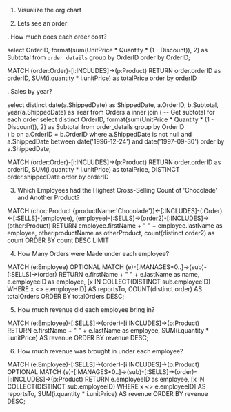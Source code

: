 1. Visualize the org chart

2. Lets see an order

. How much does each order cost?

select OrderID, 
    format(sum(UnitPrice * Quantity * (1 - Discount)), 2) as Subtotal
from `order details`
group by OrderID
order by OrderID;

MATCH (order:Order)-[i:INCLUDES]->(p:Product)
RETURN order.orderID as orderID, SUM(i.quantity * i.unitPrice) as totalPrice
order by orderID

. Sales by year?

select distinct date(a.ShippedDate) as ShippedDate, 
    a.OrderID, 
    b.Subtotal, 
    year(a.ShippedDate) as Year
from Orders a 
inner join
(
    -- Get subtotal for each order
    select distinct OrderID, 
        format(sum(UnitPrice * Quantity * (1 - Discount)), 2) as Subtotal
    from order_details
    group by OrderID    
) b on a.OrderID = b.OrderID
where a.ShippedDate is not null
    and a.ShippedDate between date('1996-12-24') and date('1997-09-30')
order by a.ShippedDate;

MATCH (order:Order)-[i:INCLUDES]->(p:Product)
RETURN order.orderID as orderID, SUM(i.quantity * i.unitPrice) as totalPrice, DISTINCT order.shippedDate
order by orderID

3. Which Employees had the Highest Cross-Selling Count of 'Chocolade' and Another Product?

MATCH (choc:Product {productName:'Chocolade'})<-[:INCLUDES]-(:Order)<-[:SELLS]-(employee),
      (employee)-[:SELLS]->(order2)-[:INCLUDES]->(other:Product)
RETURN employee.firstName + " " + employee.lastName as employee, other.productName as otherProduct, count(distinct order2) as count
ORDER BY count DESC
LIMIT 

4. How Many Orders were Made under each employee?

MATCH (e:Employee)
OPTIONAL MATCH (e)-[:MANAGES*0..]->(sub)-[:SELLS]->(order)
RETURN e.firstName + " " + e.lastName as name, e.employeeID as employee, [x IN COLLECT(DISTINCT sub.employeeID) WHERE x <> e.employeeID] AS reportsTo, COUNT(distinct order) AS totalOrders
ORDER BY totalOrders DESC;

5. How much revenue did each employee bring in?

MATCH (e:Employee)-[:SELLS]->(order)-[i:INCLUDES]->(p:Product)
RETURN e.firstName + " " + e.lastName as employee, SUM(i.quantity * i.unitPrice) AS revenue
ORDER BY revenue DESC;

6. How much revenue was brought in under each employee?

MATCH (e:Employee)-[:SELLS]->(order)-[i:INCLUDES]->(p:Product)
OPTIONAL MATCH (e)-[:MANAGES*0..]->(sub)-[:SELLS]->(order)-[i:INCLUDES]->(p:Product)
RETURN e.employeeID as employee, [x IN COLLECT(DISTINCT sub.employeeID) WHERE x <> e.employeeID] AS reportsTo, SUM(i.quantity * i.unitPrice) AS revenue
ORDER BY revenue DESC;
